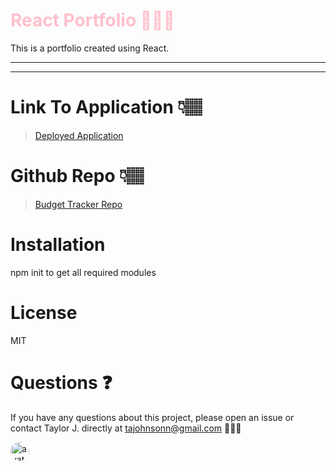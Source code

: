 # <span style="color:pink">React Portfolio 👩🏽‍💻</span>

This is a portfolio created using React.

---

---

# Link To Application 👇🏽

> [Deployed Application](https://tajohnsonn.github.io/react-portfolio/)

# Github Repo 👇🏽

> [Budget Tracker Repo](https://github.com/tajohnsonn/react-portfolio)

# Installation

npm init to get all required modules

>

# License

MIT

>

# Questions ❓

If you have any questions about this project, please open an issue or contact Taylor J. directly at tajohnsonn@gmail.com 👩🏽‍💻

<img src="https://avatars0.githubusercontent.com/u/57122209?s=460&v=4"
alt="avatar" style="border-radius: 16px" width="30" />
